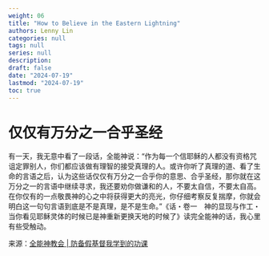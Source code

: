 ```yaml
---
weight: 06
title: "How to Believe in the Eastern Lightning"
authors: Lenny Lin
categories: null
tags: null
series: null
description: 
draft: false
date: "2024-07-19"
lastmod: "2024-07-19"
toc: true
---
```


<!--more-->

<h1><span class = "overline">仅仅有万分之一合乎圣经</span></h1>

有一天，我无意中看了一段话，全能神说：“作为每一个信耶稣的人都没有资格咒诅定罪别人，你们都应该做有理智的接受真理的人。或许你听了真理的道、看了生命的言语之后，认为这些话仅仅有万分之一合乎你的意思、合乎圣经，那你就在这万分之一的言语中继续寻求，我还要劝你做谦和的人，不要太自信，不要太自高。在你仅有的一点敬畏神的心之中将获得更大的亮光，你仔细考察反复揣摩，你就会明白这一句句言语到底是不是真理，是不是生命。”《话・卷一　神的显现与作工・当你看见耶稣灵体的时候已是神重新更换天地的时候了》读完全能神的话，我心里有些受触动。

来源：<a href = "https://www.hidden-advent.org/experiences/against-false-christs-cant-greet-Lord.html" target="_blank" rel="noopener noreferrer">全能神教会 | 防备假基督我学到的功课</a>